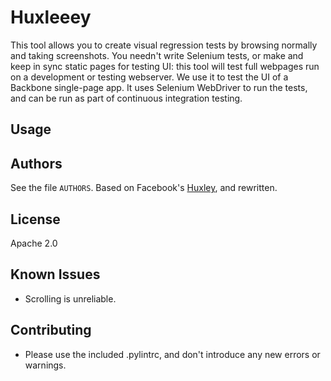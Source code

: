 # Huxleeey

This tool allows you to create visual regression tests by browsing normally and taking screenshots. You needn't write Selenium tests, or make and keep in sync static pages for testing UI: this tool will test full webpages run on a development or testing webserver. We use it to test the UI of a Backbone single-page app. It uses Selenium WebDriver to run the tests, and can be run as part of continuous integration testing.

## Usage



## Authors
See the file `AUTHORS`. Based on Facebook's [Huxley](https://github.com/facebook/huxley), and rewritten.

## License
Apache 2.0

## Known Issues

* Scrolling is unreliable.

## Contributing

* Please use the included .pylintrc, and don't introduce any new errors or warnings.

